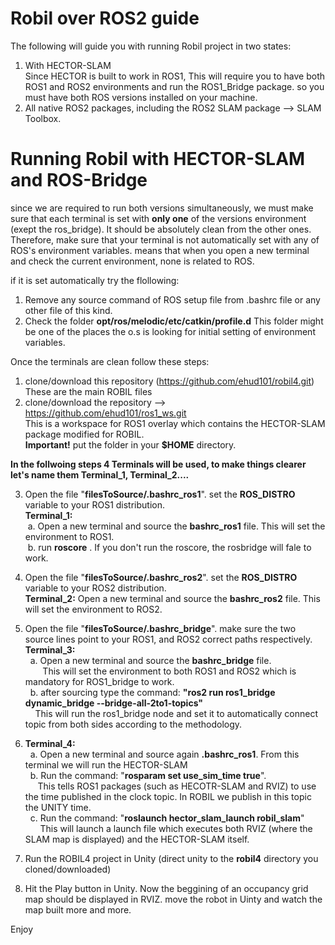 # Robil over ROS2 guide
The following will guide you with running Robil project in two states:  
1. With HECTOR-SLAM  
Since HECTOR is built to work in ROS1, This will require you to have both ROS1 and ROS2 environments and run the ROS1_Bridge package.
so you must have both ROS versions installed on your machine.
2. All native ROS2 packages, including the ROS2 SLAM package --> SLAM Toolbox.

# Running Robil with HECTOR-SLAM and ROS-Bridge
since we are required to run both versions simultaneously, we must make sure that each terminal is set with **only one** of the versions environment (exept the ros_bridge). It should be absolutely clean from the other ones.
Therefore, make sure that your terminal is not automatically set with any of ROS's environment variables. means that when you open a new terminal and check the current environment, none is related to ROS.

if it is set automatically try the flollowing:
1. Remove any source command of ROS setup file from .bashrc file or any other file of this kind.
2. Check the folder **opt/ros/melodic/etc/catkin/profile.d**
This folder might be one of the places the o.s is looking for initial setting of environment variables.

Once the terminals are clean follow these steps:
1. clone/download this repository (https://github.com/ehud101/robil4.git)  
These are the main ROBIL files
2. clone/download the repository --> https://github.com/ehud101/ros1_ws.git  
This is a workspace for ROS1 overlay which contains the HECTOR-SLAM package modified for ROBIL.  
**Important!** put the folder in your **$HOME** directory.  

**In the follwoing steps 4 Terminals will be used, to make things clearer let's name them Terminal_1, Terminal_2....**  

3. Open the file "**filesToSource/.bashrc_ros1**". set the **ROS_DISTRO** variable to your ROS1 distribution.  
**Terminal_1:**  
&nbsp;a. Open a new terminal and source the **bashrc_ros1** file. This will set the environment to ROS1.  
&nbsp;b. run **roscore** . If you don't run the roscore, the rosbridge will fale to work.  

4. Open the file "**filesToSource/.bashrc_ros2**". set the **ROS_DISTRO** variable to your ROS2 distribution.  
**Terminal_2:** Open a new terminal and source the **bashrc_ros2** file. This will set the environment to ROS2.  

5. Open the file "**filesToSource/.bashrc_bridge**". make sure the two source lines point to your ROS1, and ROS2 correct paths respectively.  
**Terminal_3:**  
&nbsp;&nbsp;a. Open a new terminal and source the **bashrc_bridge** file.  
&nbsp;&nbsp;&nbsp;&nbsp;&nbsp;&nbsp;&nbsp;This will set the environment to both ROS1 and ROS2 which is mandatory for ROS1_bridge to work.  
&nbsp;&nbsp;b. after sourcing type the command: **"ros2 run ros1_bridge dynamic_bridge --bridge-all-2to1-topics"**   
&nbsp;&nbsp;&nbsp;&nbsp;This will run the ros1_bridge node and set it to automatically connect topic from both sides according to the methodology.  

6. **Terminal_4:**  
&nbsp;&nbsp;a. Open a new terminal and source again **.bashrc_ros1**. From this terminal we will run the HECTOR-SLAM  
&nbsp;&nbsp;b. Run the command: "**rosparam set use_sim_time true**".  
&nbsp;&nbsp;&nbsp;&nbsp;&nbsp;This tells ROS1 packages (such as HECOTR-SLAM and RVIZ) to use the time published in the clock topic. In ROBIL we publish in this topic the UNITY time.  
&nbsp;&nbsp;c. Run the command: "**roslaunch hector_slam_launch robil_slam**"  
&nbsp;&nbsp;&nbsp;&nbsp;&nbsp;&nbsp;This will launch a launch file which executes both RVIZ (where the SLAM map is displayed) and the HECTOR-SLAM itself.  

7. Run the ROBIL4 project in Unity (direct unity to the **robil4** directory you cloned/downloaded)  

8. Hit the Play button in Unity. Now the beggining of an occupancy grid map should be displayed in RVIZ.
move the robot in Uinty and watch the map built more and more.

Enjoy
